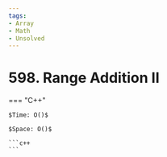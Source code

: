 ```yaml
---
tags:
- Array
- Math
- Unsolved
---
```



# 598. Range Addition II

=== "C++"

    $Time: O()$

    $Space: O()$

    ```c++
    ```